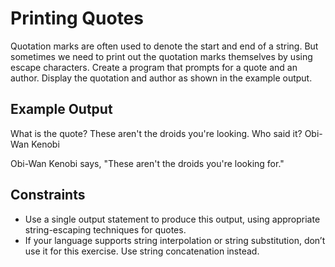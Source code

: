 # Printing Quotes

Quotation marks are often used to denote the start and end
of a string. But sometimes we need to print out the quotation
marks themselves by using escape characters.
Create a program that prompts for a quote and an author.
Display the quotation and author as shown in the example
output.

## Example Output

What is the quote? These aren't the droids you're looking.
Who said it? Obi-Wan Kenobi

Obi-Wan Kenobi says, "These aren't the droids you're looking for."

## Constraints

- Use a single output statement to produce this output, using appropriate string-escaping techniques for quotes.
- If your language supports string interpolation or string substitution, don’t use it for this exercise. Use string concatenation instead.
